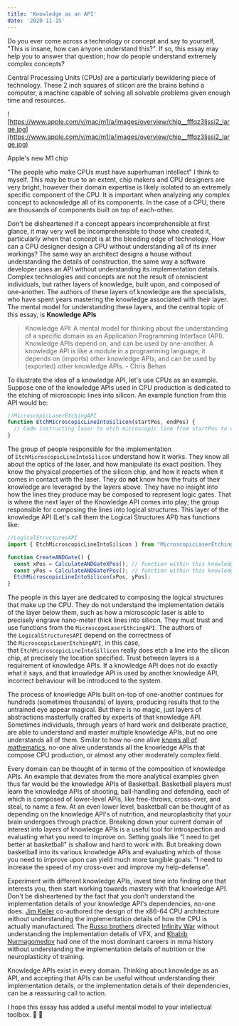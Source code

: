 ```yaml
---
title: 'Knowledge as an API'
date: '2020-11-15'
---
```


Do you ever come across a technology or concept and say to yourself, "This is insane, how can anyone understand this?". If so, this essay may help you to answer that question; how do people understand extremely complex concepts?

Central Processing Units (CPUs) are a particularly bewildering piece of technology. These 2 inch squares of silicon are the brains behind a computer, a machine capable of solving all solvable problems given enough time and resources.

![https://www.apple.com/v/mac/m1/a/images/overview/chip__fffqz3ljssi2_large.jpg](https://www.apple.com/v/mac/m1/a/images/overview/chip__fffqz3ljssi2_large.jpg)

Apple's new M1 chip

"The people who make CPUs must have superhuman intellect" I think to myself. This may be true to an extent, chip makers and CPU designers are very bright, however their domain expertise is likely isolated to an extremely specific component of the CPU. It is important when analyzing any complex concept to acknowledge all of its components. In the case of a CPU, there are thousands of components built on top of each-other.

Don't be disheartened if a concept appears incomprehensible at first glance, it may very well be incomprehensible to those who created it, particularly when that concept is at the bleeding edge of technology. How can a CPU designer design a CPU without understanding all of its inner workings? The same way an architect designs a house without understanding the details of construction, the same way a software developer uses an API without understanding its implementation details. Complex technologies and concepts are not the result of omniscient individuals, but rather layers of knowledge, built upon, and composed of one-another. The authors of these layers of knowledge are the specialists, who have spent years mastering the knowledge associated with their layer. The mental model for understanding these layers, and the central topic of this essay, is **Knowledge APIs**

> Knowledge API: A mental model for thinking about the understanding of a specific domain as an Application Programming Interface (API). Knowledge APIs depend on, and can be used by one-another. A knowledge API is like a module in a programming language, it depends on (imports) other knowledge APIs, and can be used by (exported) other knowledge APIs. - Chris Behan

To illustrate the idea of a knowledge API, let's use CPUs as an example. Suppose one of the knowledge APIs used in CPU production is dedicated to the etching of microscopic lines into silicon. An example function from this API would be:

```javascript
//MicroscopicLaserEtchingAPI
function EtchMicroscopicLineIntoSilicon(startPos, endPos) {
  // Code instructing laser to etch microscopic line from startPos to endPos
}
```

The group of people responsible for the implementation of `EtchMicroscopicLineIntoSilicon` understand how it works. They know all about the optics of the laser, and how manipulate its exact position. They know the physical properties of the silicon chip, and how it reacts when it comes in contact with the laser. They do **not** know how the fruits of their knowledge are leveraged by the layers above. They have no insight into how the lines they produce may be composed to represent logic gates. That is where the next layer of the Knowledge API comes into play; the group responsible for composing the lines into logical structures. This layer of the knowledge API (Let's call them the Logical Structures API) has functions like:

```javascript
//LogicalStructuresAPI
import { EtchMicroscopicLineIntoSilicon } from "MicroscopicLaserEtchingAPI";

function CreateANDGate() {
  const xPos = CalculateANDGateXPos(); // function within this knowledge API
  const yPos = CalculateANDGateYPos(); // function within this knowledge API
  EtchMicroscopicLineIntoSilicon(xPos, yPos);
}
```

The people in this layer are dedicated to composing the logical structures that make up the CPU. They do not understand the implementation details of the layer below them, such as how a microscopic laser is able to precisely engrave nano-meter thick lines into silicon. They must trust and use functions from the `MicroscopeLaserEthcingAPI`. The authors of the `LogicalStructuresAPI` depend on the correctness of the `MicroscopicLaserEtchingAPI`, in this case, that `EtchMicroscopicLineIntoSillicon` really does etch a line into the silicon chip, at precisely the location specified. Trust between layers is a requirement of knowledge APIs. If a knowledge API does not do exactly what it says, and that knowledge API is used by another knowledge API, incorrect behaviour will be introduced to the system.

The process of knowledge APIs built on-top of one-another continues for hundreds (sometimes thousands) of layers, producing results that to the untrained eye appear magical. But there is no magic, just layers of abstractions masterfully crafted by experts of that knowledge API. Sometimes individuals, through years of hard work and deliberate practice, are able to understand and master multiple knowledge APIs, but no one understands all of them. Similar to how no-one alive [knows all of mathematics](https://www.reddit.com/r/math/comments/2vy8g1/who_was_the_last_person_to_know_all_of_mathematics/), no-one alive understands all the knowledge APIs that compose CPU production, or almost any other moderately complex field.

Every domain can be thought of in terms of the composition of knowledge APIs. An example that deviates from the more analytical examples given thus far would be the knowledge APIs of Basketball. Basketball players must learn the knowledge APIs of shooting, ball-handling and defending, each of which is composed of lower-level APIs, like free-throws, cross-over, and steal, to name a few. At an even lower level, basketball can be thought of as depending on the knowledge API's of nutrition, and neuroplasticity that your brain undergoes through practice. Breaking down your current domain of interest into layers of knowledge APIs is a useful tool for introspection and evaluating what you need to improve on. Setting goals like "I need to get better at basketball" is shallow and hard to work with. But breaking down basketball into its various knowledge APIs and evaluating which of those you need to improve upon can yield much more tangible goals: "I need to increase the speed of my cross-over and improve my help-defense".

Experiment with different knowledge APIs, invest time into finding one that interests you, then start working towards mastery with that knowledge API. Don't be disheartened by the fact that you don't understand the implementation details of your knowledge API's dependencies, no-one does. [Jim Keller](https://en.wikipedia.org/wiki/Jim_Keller_(engineer)) co-authored the design of the x86-64 CPU architecture without understanding the implementation details of how the CPU is actually manufactured. The [Russo brothers](https://en.wikipedia.org/wiki/Russo_brothers) directed [Infinity War](https://www.marvel.com/movies/avengers-infinity-war) without understanding the implementation details of VFX, and [Khabib Nurmagomedov](https://en.wikipedia.org/wiki/Khabib_Nurmagomedov) had one of the most dominant careers in mma history without understanding the implementation details of nutrition or the neuroplasticity of training.

Knowledge APIs exist in every domain. Thinking about knowledge as an API, and accepting that APIs can be useful without understanding their implementation details, or the implementation details of their dependencies, can be a reassuring call to action.

I hope this essay has added a useful mental model to your intellectual toolbox. 🧠 🧰